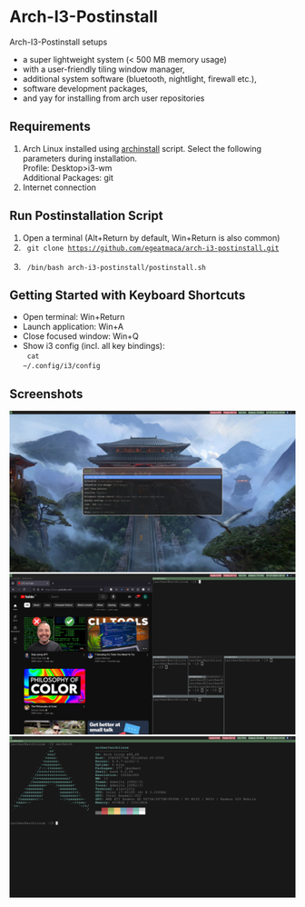 # Arch-I3-Postinstall
Arch-I3-Postinstall setups 
- a super lightweight system (< 500 MB memory usage)
- with a user-friendly tiling window manager,
- additional system software (bluetooth, nightlight, firewall etc.),
- software development packages,
- and yay for installing from arch user repositories

## Requirements
1. Arch Linux installed using [archinstall](https://wiki.archlinux.org/title/archinstall) script. Select the following parameters during installation.<br>
Profile: Desktop>i3-wm <br>
Additional Packages: git
2. Internet connection

## Run Postinstallation Script
1. Open a terminal (Alt+Return by default, Win+Return is also common)
2. <code> git clone https://github.com/egeatmaca/arch-i3-postinstall.git </code><br>
3. <code> /bin/bash arch-i3-postinstall/postinstall.sh </code>

## Getting Started with Keyboard Shortcuts
- Open terminal: Win+Return
- Launch application: Win+A
- Close focused window: Win+Q
- Show i3 config (incl. all key bindings): <br>
<code> cat ~/.config/i3/config </code>

## Screenshots
![screen1](./screenshots/screen1.png)
![screen2](./screenshots/screen2.png)
![screen3](./screenshots/screen3.png)
